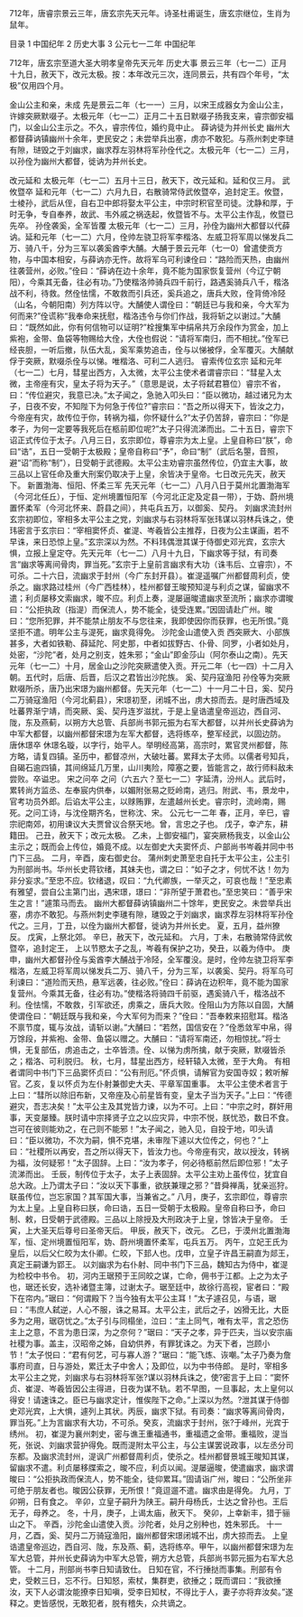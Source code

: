 712年，唐睿宗景云三年，唐玄宗先天元年。诗圣杜甫诞生，唐玄宗继位，生肖为鼠年。

目录
1 中国纪年
2 历史大事
3 公元七一二年
中国纪年

712年，唐玄宗至道大圣大明孝皇帝先天元年
历史大事
景云三年（七一二）正月十九日，赦天下，改元太极。按：本年改元三次，连同景云，共有四个年号，“太极”仅用四个月。

金山公主和亲，未成
先是景云二年（七一一）三月，以宋王成器女为金山公主，许嫁突厥默啜子。太极元年（七一二）正月二十五日默啜子扬我支来，睿宗御安福门，以金山公主示之。不久，睿宗传位，婚约竟中止。
薛讷徒为并州长史
幽州大都督薛讷镇幽州十余年，吏民安之；未尝举兵出塞，虏亦不敢犯。与燕州刺史李琎有隙，琎毁之于刘幽求，幽求荐左羽林将军孙佺代之。太极元年（七一二）三月，以孙佺为幽州大都督，徙讷为并州长史。

改元延和
太极元年（七一二）五月十三日，赦天下，改元延和。延和仅三月。
武攸暨卒
延和元年（七一二）六月九日，右散骑常侍武攸暨卒，追封定王。攸暨，士棱孙，武后从侄，自右卫中郎将娶太平公主，中宗时积官至司徒。沈静和厚，于时无争，专自奉养，故武、韦外戚之祸迭起，攸暨皆不与。太平公主作乱，攸暨已先卒。
孙佺袭奚，全军皆覆
太极元年（七一二）三月，孙佺为幽州大都督以代薛讷。延和元年（七一二）六月，佺帅左骁卫将军李楷洛、左威卫将军周以悌发兵二万、骑八千，分为三军以袭奚酋李大酺。大酺于景云元年（七一0）曾遣使贡方物，与中国本相安，与薛讷亦无忤。故将军乌可利谏佺曰：“路险而天热，由幽州往袭营州，必败。”佺曰：“薛讷在边十余年，竟不能为国家恢复营州（今辽宁朝阳），今乘其无备，往必有功。”乃使楷洛帅骑兵四千前行，路遇奚骑兵八千，楷洛战不利，待救。然佺怯懦，不敢救而引兵还，奚兵追之，唐兵大败，佺背倚冷陉（山名，今朝阳南）列方阵以守。大酺使人谓佺曰：“朝廷已与我和亲，今大军为何而来?”佺谎称“我奉命来抚慰，楷洛违令与你们作战，我将斩之以谢过。”大酺曰：“既然如此，你有何信物可以证明?”栓搜集军中绢帛共万余段作为赏金，加上紫袍，金带、鱼袋等物赐给大佺，大佺也假说：“请将军南归，而不相扰。”佺军已经丧胆，一听后撤，队伍大乱，奚军乘势追击，佺与以悌被俘，全军覆灭。大酺献俘于突厥，默啜杀佺与以悌。唯楷洛、可利二人逃归。
睿索传位玄宗
延和元年（七一二）七月，彗星出西方，入太微，太平公主使术者谓睿宗曰：“彗星入太微，主帝座有灾，皇太子将为天子。”（意思是说，太子将弑君篡位）睿宗不省，曰：“传位避灾，我意已决。”太子闻之，急驰入叩头曰：“臣以微功，越过诸兄为太子，日夜不安，不知陛下为何急于传位?”睿宗曰：“吾之所以得天下，皆汝之力，今帝座有灾，故传位于你，转祸为福，你怀疑什么?”太子仍苦辞，睿宗曰：“你是孝子，为何一定要等我死后在柩前即位呢?”太子只得流涕而出。二十五日，睿宗下诏正式传位于太子。八月三日，玄宗即位，尊睿宗为太上皇。上皇自称曰“朕”，命曰“诰”，五日一受朝于太极殿；皇帝自称曰“予”，命曰“制”（武后名曌，音照，避“诏”而称“制”），日受朝于武德殿。太平公主劝睿宗虽然传位，仍宜主大事，故三品以上官任命及重大刑案仍取决于上皇，余皆决于皇帝。七日改元先天，赦天下。
新置渤海、恒阳、怀柔三军
先天元年（七一二）八月八日于莫州北置渤海军（今河北任丘），于恒、定州境置恒阳军（今河北正定及定县一带），于妫、蔚州境置怀柔军（今河北怀来、蔚县之间），共屯兵五万，以御奚、契丹。
刘幽求流封州
玄宗初即位，宰相多太平公主之党，刘幽求与右羽林将军张玮谋以羽林兵诛之，使玮密言于玄宗曰：“宰相窦怀贞、崔湜、岑羲皆公主推荐，日夜为公主谋画，若不早诛，来日恐惊上皇。”玄宗深以为然。不料玮偶泄其谋于侍御史邓光宾，玄宗大惧，立报上皇定夺。先天元年（七一二）八月十九日，下幽求等于狱，有司奏言“幽求等离间骨肉，罪当死。”玄宗于上皇前言幽求有大功（诛韦后、立睿宗），不可杀。二十六日，流幽求于封州（今广东封开县）。崔湜遥嘱广州都督周利贞，使杀之。幽求路过桂州（今广西桂林），桂州都督王晙预知湜与利贞之谋，留幽求不遣；利贞屡移文索幽求，晙不应。利贞上奏，湜屡逼晙遣幽求至流所；幽求亦谓晙曰：“公拒执政（指湜）而保流人，势不能全，徒受连累。”因固请赴广州。晙曰：“您所犯罪，并不能禁止朋友不与您往来，我即使因你而获罪，也无所恨。”竟坚拒不遣。明年公主与湜死，幽求竟得免。
沙陀金山遣使入贡
西突厥大、小部族甚多，大者如铁勒、薛延陀、阿史那，中者如拔野古、仆骨、同罗，小者如处月，处密，“沙陀”者，处月之别支，姓朱邪；“金山”即金莎山（阿尔泰山之南）。先天元年（七一二）十月，居金山之沙陀突厥遣使入贡。开元二年（七一四）十二月入朝。五代时，后唐、后晋，后汉之君皆出沙陀族。
奚、契丹寇渔阳
孙佺等为突厥默啜所杀，唐乃出宋璟为幽州都督。先天元年（七一二）十一月二十日，奚、契丹二万骑寇渔阳（今河北蓟县），宋璟初至，闭城不出，虏大掠而去。是时唐西域及吐蕃界渐宁靖，而突厥、奚、契丹连岁滋扰，于是上皇诰遣皇帝巡边，西自河、陇，东及燕蓟，以朔方大总管、兵部尚书郭元振为右军大都督，以并州长史薛讷为中军大都督，以幽州都督宋璟为左军大都督，选将练卒，整军经武，以固边防。
唐休璟卒
休璟名璇，以字行，始平人。举明经高第，高宗时，累官灵州都督，陈方略，请复四镇。圣历中，都督凉州，大破吐蕃。累拜太子太师。以儒者号知兵，自碣石逾四镇，其间绵延几万里，山川夷险，障塞之要，皆能言之，故行师料敌未尝败。卒谥忠。
宋之问卒
之问（六五六？至七一二）字延清，汾州人。武后时，累转尚方监丞、左奉宸内供奉，以媚附张易之贬岭南，逃归。附武、韦，景龙中，官考功员外郎。后谄太平公主，以赇贿罪，左遣越州长史。睿宗时，流岭南，赐死。之问工诗，与沈佺期齐名，世称沈、宋。
公元七一二年
春，正月，辛巳，睿宗祀南郊，初用谏议大夫贾曾议合祭天地。曾，言忠之子也。
戊子，幸浐东，耕籍田。
己丑，赦天下；改元太极。
乙未，上御安福门，宴突厥杨我支，以金山公主示之；既而会上传位，婚竟不成。以左御史大夫窦怀贞、户部尚书岑羲并同中书门下三品。
二月，辛酉，废右御史台。
蒲州刺史萧至忠自托于太平公主，公主引为刑部尚书。华州长史蒋钦绪，其妹夫也，谓之曰：“如子之才，何忧不达！勿为非分妄求。”至忠不应。钦绪退，叹曰：“九代卿族，一举灭之，可哀也哉！”至忠素有雅望，尝自公主第门出，遇宋璟，璟曰：“非所望于萧君也。”至忠笑曰：“善乎宋生之言！”遽策马而去。
幽州大都督薛讷镇幽州二十馀年，吏民安之。未尝举兵出塞，虏亦不敢犯。与燕州刺史李璡有隙，璡毁之于刘幽求，幽求荐左羽林将军孙佺代之。三月，丁丑，以佺为幽州大都督，徙讷为并州长史。
夏，五月，益州獠反。
戊寅，上祭北郊。
辛巳，赦天下，改元延和。
六月，丁未，右散骑常侍武攸暨卒，追封定王，
上以节愍太子之乱，岑羲有保护之功，癸丑，以羲为侍中。
庚申，幽州大都督孙佺与奚酋李大酺战于冷陉，全军覆没。是时，佺帅左骁卫将军李楷洛，左威卫将军周以悌发兵二万、骑八千，分为三军，以袭奚、契丹。将军乌可利谏曰：“道险而天热，悬军远袭，往必败。”佺曰：薛讷在边积年，竟不能为国家复营州。今乘其无备，往必有功。”使楷洛将骑四千前驱，遇奚骑八千，楷洛战不利。佺怯懦，不敢救，引军欲还，虏乘之，唐兵大败。佺阻山为方陈以自固，大酺使谓佺曰：“朝廷既与我和亲，今大军何为而来？”佺曰：“吾奉敕来招慰耳。楷洛不禀节度，辄与汝战，请斩以谢。”大酺曰：“若然，国信安在？”佺悉敛军中帛，得万馀段，并紫袍、金带、鱼袋以赠之。大酺曰：“请将军南还，勿相惊扰。”将士惧，无复部伍，虏追击之，士卒皆溃。佺、以悌为虏所擒，献于突厥，默啜皆杀之；楷洛、可利脱归。
秋，七月，彗星出西方，经轩辕入太微，至于大角。
有相者谓同中书门下三品窦怀贞曰：“公有刑厄。”怀贞惧，请解官为安国寺奴；敕听解官。乙亥，复以怀贞为左仆射兼御史大夫、平章军国重事。
太平公主使术者言于上曰：“彗所以除旧布新，又帝座及心前星皆有变，皇太子当为天子。”上曰：“传德避灾，吾志决矣！”太平公主及其党皆力谏，以为不可。上曰：“中宗之时，群奸用事，天变屡臻。朕时请中宗择贤子立之以应灾异，中宗不悦，朕忧恐，数日不食。岂可在彼则能劝之，在己则不能邪！”太子闻之，驰入见，自投于地，叩头请曰：“臣以微功，不次为嗣，惧不克堪，未审陛下遽以大位传之，何也？”上曰：“社稷所以再安，吾之所以得天下，皆汝力也。今帝座有灾，故以授汝，转祸为福，汝何疑邪！”太子固辞。上曰：“汝为孝子，何必待柩前然后即位邪！”太子流涕而出。
壬辰，制传位于太子，太子上表固辞。太平公主劝上虽传位，犹宜自总大政。上乃谓太子曰：“汝以天下事重，欲朕兼理之邪？”昔舜禅禹，犹亲巡狩。联虽传位，岂忘家国？其军国大事，当兼省之。”
八月，庚子，玄宗即位，尊睿宗为太上皇。上皇自称曰朕，命曰诰，五日一受朝于太极殿。皇帝自称曰予，命曰制、敕，日受朝于武德殿。三品以上除授及大刑政决于上皇，馀皆决于皇帝。
壬寅，上大圣天后尊号曰圣帝天后。
甲辰，赦天下，改元。
乙巳，于漠州北置渤海军，恒、定州境置恒阳军，妫、蔚州境置怀柔军，屯兵五万。
丙午，立妃王氏为皇后，以后父仁皎为太仆卿。仁皎，下邽人也。戊申，立皇子许昌王嗣直为郯王，真定王嗣谦为郢王。
以刘幽求为右仆射、同中书门下三品，魏知古为侍中，崔湜为检校中书令。
初，河内王琚预于王同皎之谋，亡命，佣书于江都。上之为太子也，琚还长安，选补诸暨主簿，过谢太子。琚至廷中，故徐行高视，宦者曰：“殿下在帘内。”琚曰：“何谓殿下？当今独有太平公主耳！”太子遽召见，与语，琚曰：“韦庶人弑逆，人心不服，诛之易耳。太平公主，武后之子，凶猾无比，大臣多为之用，琚窃忧之。”太子引与同榻坐，泣曰：“主上同气，唯有太平，言之恐伤主上之意，不言为患日深，为之奈何？”琚曰：“天子之孝，异于匹夫，当以安宗庙社稷为事。盖主，汉昭帝之姊，自幼供养，有罪犹诛之。为天下者，岂顾小节！”太子悦曰：“君有何艺，可与寡人游？”琚曰：“能飞炼、诙嘲。”太子乃奏为詹事府司直，日与游处，累迁太子中舍人；及即位，以为中书侍郎。
是时，宰相多太平公主之党，刘幽求与右羽林将军张?谋以羽林兵诛之，使?密言于上曰：“窦怀贞、崔湜、岑羲皆因公主得进，日夜为谋不轨。若不早图，一旦事起，太上皇何以得安！请速诛之。臣已与幽求定计，惟俟陛下之命。”上深以为然。?泄其谋于侍御史邓光宾，上大惧，遽列上其状。丙辰，幽求下狱。有司奏：“幽求等离间骨肉，罪当死。”上为言幽求有大功，不可杀。癸亥，流幽求于封州，张?于峰州，光宾于绣州。
初，崔湜为襄州刺史，密与谯王重福通书，重福遗之金带。重福败，湜当死，张说、刘幽求营护得免。既而湜附太平公主，与公主谋罢说政事，以左丞分司东都。及幽求流封州，湜讽广州都督周利贞，使杀之。桂州都督景城王晙知其谋，留幽求不遣。利贞屡移牒索之，晙不应，利贞以闻。湜屡逼晙，使遣幽求，幽求谓晙曰：“公拒执政而保流人，势不能全，徒仰累耳。”固请诣广州，晙曰：“公所坐非可绝于朋友者也。晙因公获罪，无所恨！”竟逗遛不遣。幽求由是得免。
九月，丁卯朔，日有食之。
辛卯，立皇子嗣升为陕王。嗣升母杨氏，士达之曾孙也。王后无子，母养之。
冬，十月，庚子，上谒太庙，赦天下。
癸卯，上幸新丰，猎于骊山之下。
辛酉，沙陀金山遣使入贡。沙陀者，处月之别种也，姓朱邪氏。
十一月，乙酉，奚、契丹二万骑寇渔阳，幽州都督宋璟闭城不出，虏大掠而去。
上皇诰遣皇帝巡边，西自河、陇，东及燕、蓟，选将练卒。甲午，以幽州都督宋璟为左军大总管，并州长史薛讷为中军大总管，朔方大总管，兵部尚书郭元振为右军大总管。
十二月，刑部尚书李日知请致仕。
日知在官，不行捶挞而事集。刑部有令史，受敕三日，忘不行。日知怒，索杖，集群吏，欲捶之；既而谓曰：“我欲捶汝，天下人必谓汝能撩李日知嗔，受李日知杖，不得比于人，妻子亦将弃汝矣。”遂释之。吏皆感悦，无敢犯者，脱有稽失，众共谪之。